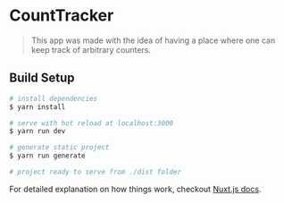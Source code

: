 # CountTracker

> This app was made with the idea of having a place where one can keep track of arbitrary counters.

## Build Setup

```bash
# install dependencies
$ yarn install

# serve with hot reload at localhost:3000
$ yarn run dev

# generate static project
$ yarn run generate

# project ready to serve from ./dist folder
```

For detailed explanation on how things work, checkout [Nuxt.js docs](https://nuxtjs.org).
